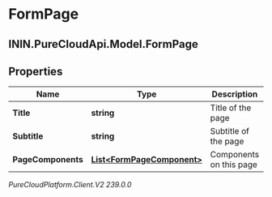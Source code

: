 # FormPage

## ININ.PureCloudApi.Model.FormPage

## Properties

|Name | Type | Description | Notes|
|------------ | ------------- | ------------- | -------------|
| **Title** | **string** | Title of the page | |
| **Subtitle** | **string** | Subtitle of the page | |
| **PageComponents** | [**List&lt;FormPageComponent&gt;**](FormPageComponent) | Components on this page | |



_PureCloudPlatform.Client.V2 239.0.0_
